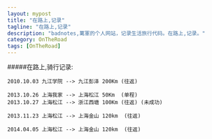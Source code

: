```yaml
---
layout: mypost
title: "在路上,记录"
tagline: "在路上,记录"
description: "badnotes,萬軍的个人网站，记录生活旅行代码。在路上,记录。"
category: OnTheRoad
tags: [OnTheRoad]
---
```



#####在路上,骑行记录:

	2010.10.03 九江学院 --> 九江彭泽 200Km (往返)

	2013.10.26 上海我家 --> 上海松江 50Km  (单程)
	2013.10.27 上海松江 --> 浙江西塘 100Km (往返) (未成功)

    2013.11.23 上海松江 --> 上海金山 120km  (往返)

    2014.04.05 上海松江 --> 上海金山 120km  (往返)
